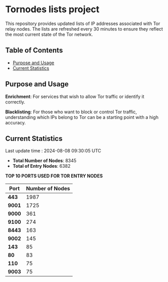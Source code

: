 # Tornodes lists project

This repository provides updated lists of IP addresses associated with Tor relay nodes. The lists are refreshed every 30 minutes to ensure they reflect the most current state of the Tor network.

## Table of Contents

- [Purpose and Usage](#purpose-and-usage)
- [Current Statistics](#current-statistics)


## Purpose and Usage

**Enrichment**: For services that wish to allow Tor traffic or identify it correctly.

**Blacklisting**: For those who want to block or control Tor traffic, understanding which IPs belong to Tor can be a starting point with a high accuracy.

## Current Statistics

Last update time : 2024-08-08 09:30:05 UTC

- **Total Number of Nodes**: 8345
- **Total of Entry Nodes**: 6382

**TOP 10 PORTS USED FOR TOR ENTRY NODES**

| **Port** | **Number of Nodes** |
|------|-----------------|
| **443**   | 1987  |
| **9001**   | 1725  |
| **9000**   | 361  |
| **9100**   | 274  |
| **8443**   | 163  |
| **9002**   | 145  |
| **143**   | 85  |
| **80**   | 83  |
| **110**   | 75  |
| **9003**   | 75  |

